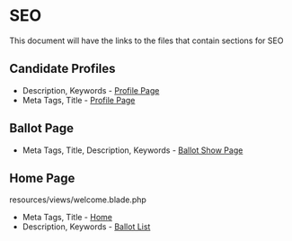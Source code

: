 # SEO
This document will have the links to the files that contain sections for SEO

## Candidate Profiles
- Description, Keywords - [Profile Page](../../resources/views/livewire/candidate/profile.blade.php)
- Meta Tags, Title - [Profile Page](../../resources/views/candidate/show.blade.php)

## Ballot Page
- Meta Tags, Title, Description, Keywords - [Ballot Show Page](../../resources/views/ballot/show.blade.php)

##  Home Page
resources/views/welcome.blade.php
- Meta Tags, Title - [Home](../../resources/views/welcome.blade.php)
- Description, Keywords - [Ballot List](../../resources/views/livewire/ballot/ballot-list.blade.php)
